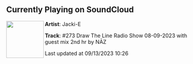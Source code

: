 ## Currently Playing on SoundCloud

[<img align="left" width="100" src="https://i1.sndcdn.com/artworks-OS5j7YuQxBX8nFH5-WUz8NA-t500x500.jpg">](https://soundcloud.com/jackiepalmer/273-draw-the-line-radio-show-08-09-2023-with-guest-mix-2nd-hr-by-naz)

**Artist**: Jacki-E 

**Track**: #273 Draw The Line Radio Show 08-09-2023 with guest mix 2nd hr by NĀZ

Last updated at 09/13/2023 10:26

